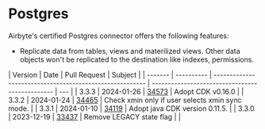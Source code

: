 # Postgres

Airbyte's certified Postgres connector offers the following features:

- Replicate data from tables, views and materilized views. Other data objects won't be replicated to
  the destination like indexes, permissions.

| Version | Date       | Pull Request                                             | Subject                                         |
| ------- | ---------- | -------------------------------------------------------- | ----------------------------------------------- | --- |
| 3.3.3   | 2024-01-26 | [34573](https://github.com/airbytehq/airbyte/pull/34573) | Adopt CDK v0.16.0                               |
| 3.3.2   | 2024-01-24 | [34465](https://github.com/airbytehq/airbyte/pull/34465) | Check xmin only if user selects xmin sync mode. |
| 3.3.1   | 2024-01-10 | [34119](https://github.com/airbytehq/airbyte/pull/34119) | Adopt java CDK version 0.11.5.                  |
| 3.3.0   | 2023-12-19 | [33437](https://github.com/airbytehq/airbyte/pull/33437) | Remove LEGACY state flag                        |     |
